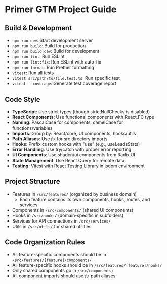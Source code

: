 # Primer GTM Project Guide

## Build & Development
- `npm run dev`: Start development server
- `npm run build`: Build for production
- `npm run build:dev`: Build for development
- `npm run lint`: Run ESLint
- `npm run lint:fix`: Run ESLint with auto-fix
- `npm run format`: Run Prettier formatting
- `vitest`: Run all tests
- `vitest src/path/to/file.test.ts`: Run specific test
- `vitest --coverage`: Generate test coverage report

## Code Style
- **TypeScript**: Use strict types (though strictNullChecks is disabled)
- **React Components**: Use functional components with React.FC<Props> type
- **Naming**: PascalCase for components, camelCase for functions/variables
- **Imports**: Group by: React/core, UI components, hooks/utils
- **Path Aliases**: Use `@/` for src directory imports
- **Hooks**: Prefix custom hooks with "use" (e.g., useLeadsStats)
- **Error Handling**: Use try/catch with proper error reporting
- **UI Components**: Use shadcn/ui components from Radix UI
- **State Management**: Use React Query for remote data
- **Testing**: Vitest with React Testing Library in jsdom environment

## Project Structure
- Features in `/src/features/` (organized by business domain)
  - Each feature contains its own components, hooks, routes, and services
- Components in `/src/components/` (shared UI components)
- Hooks in `/src/hooks/` (domain-specific in subfolders)
- Services for API connections in `/src/services/`
- Utils in `/src/utils/` for shared utilities

## Code Organization Rules
- All feature-specific components should be in `/src/features/[feature]/components/`
- All feature-specific hooks should be in `/src/features/[feature]/hooks/`
- Only shared components go in `/src/components/`
- All component imports should use `@/` path aliases